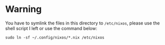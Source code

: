# Warning

You have to symlink the files in this directory to `/etc/nixos`, please use the
shell script I left or use the command below:

`sudo ln -sf ~/.config/nixos/*.nix /etc/nixos`
